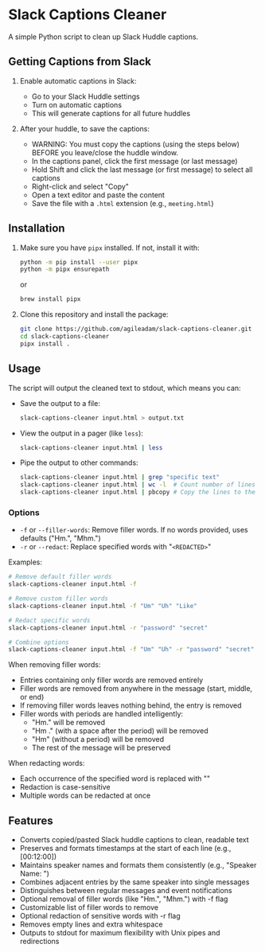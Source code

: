 # Slack Captions Cleaner

A simple Python script to clean up Slack Huddle captions.

## Getting Captions from Slack

1. Enable automatic captions in Slack:
   - Go to your Slack Huddle settings
   - Turn on automatic captions
   - This will generate captions for all future huddles

2. After your huddle, to save the captions:
   - WARNING: You must copy the captions (using the steps below) BEFORE you leave/close the huddle window.
   - In the captions panel, click the first message (or last message)
   - Hold Shift and click the last message (or first message) to select all captions
   - Right-click and select "Copy"
   - Open a text editor and paste the content
   - Save the file with a `.html` extension (e.g., `meeting.html`)

## Installation

1. Make sure you have `pipx` installed. If not, install it with:
   ```bash
   python -m pip install --user pipx
   python -m pipx ensurepath
   ```
   
   or

   ```bash
   brew install pipx
   ```

2. Clone this repository and install the package:
   ```bash
   git clone https://github.com/agileadam/slack-captions-cleaner.git
   cd slack-captions-cleaner
   pipx install .
   ```

## Usage

The script will output the cleaned text to stdout, which means you can:

- Save the output to a file:
  ```bash
  slack-captions-cleaner input.html > output.txt
  ```

- View the output in a pager (like `less`):
  ```bash
  slack-captions-cleaner input.html | less
  ```

- Pipe the output to other commands:
  ```bash
  slack-captions-cleaner input.html | grep "specific text"
  slack-captions-cleaner input.html | wc -l  # Count number of lines
  slack-captions-cleaner input.html | pbcopy # Copy the lines to the clipboard
  ```

### Options

- `-f` or `--filler-words`: Remove filler words. If no words provided, uses defaults ("Hm.", "Mhm.")
- `-r` or `--redact`: Replace specified words with "`<REDACTED>`"

Examples:
```bash
# Remove default filler words
slack-captions-cleaner input.html -f

# Remove custom filler words
slack-captions-cleaner input.html -f "Um" "Uh" "Like"

# Redact specific words
slack-captions-cleaner input.html -r "password" "secret"

# Combine options
slack-captions-cleaner input.html -f "Um" "Uh" -r "password" "secret"
```

When removing filler words:
- Entries containing only filler words are removed entirely
- Filler words are removed from anywhere in the message (start, middle, or end)
- If removing filler words leaves nothing behind, the entry is removed
- Filler words with periods are handled intelligently:
  - "Hm." will be removed
  - "Hm ." (with a space after the period) will be removed
  - "Hm" (without a period) will be removed
  - The rest of the message will be preserved

When redacting words:
- Each occurrence of the specified word is replaced with "<REDACTED>"
- Redaction is case-sensitive
- Multiple words can be redacted at once

## Features

- Converts copied/pasted Slack huddle captions to clean, readable text
- Preserves and formats timestamps at the start of each line (e.g., [00:12:00])
- Maintains speaker names and formats them consistently (e.g., "Speaker Name: ")
- Combines adjacent entries by the same speaker into single messages
- Distinguishes between regular messages and event notifications
- Optional removal of filler words (like "Hm.", "Mhm.") with -f flag
- Customizable list of filler words to remove
- Optional redaction of sensitive words with -r flag
- Removes empty lines and extra whitespace
- Outputs to stdout for maximum flexibility with Unix pipes and redirections